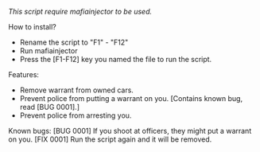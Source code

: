 *This script require mafiainjector to be used.*

How to install?
- Rename the script to "F1" - "F12"
- Run mafiainjector
- Press the [F1-F12] key you named the file to run the script.


Features:
- Remove warrant from owned cars.
- Prevent police from putting a warrant on you. [Contains known bug, read [BUG 0001].]
- Prevent police from arresting you.

Known bugs:
[BUG 0001] If you shoot at officers, they might put a warrant on you.
[FIX 0001] Run the script again and it will be removed.
